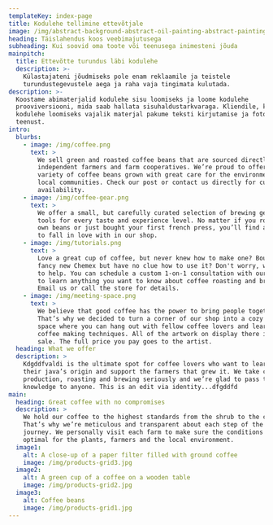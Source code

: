 ```yaml
---
templateKey: index-page
title: Kodulehe tellimine ettevõtjale
image: /img/abstract-background-abstract-oil-painting-abstract-painting-1629236.jpg
heading: Täislahendus koos veebimajutusega
subheading: Kui soovid oma toote või teenusega inimesteni jõuda
mainpitch:
  title: Ettevõtte turundus läbi kodulehe
  description: >-
    Külastajateni jõudmiseks pole enam reklaamile ja teistele
    turundustegevustele aega ja raha vaja tingimata kulutada.
description: >-
  Koostame abimaterjalid kodulehe sisu loomiseks ja loome kodulehe
  prooviversiooni, mida saab hallata sisuhaldustarkvaraga. Kliendile, kel puudub
  kodulehe loomiseks vajalik materjal pakume teksti kirjutamise ja fotograafi
  teenust.
intro:
  blurbs:
    - image: /img/coffee.png
      text: >
        We sell green and roasted coffee beans that are sourced directly from
        independent farmers and farm cooperatives. We’re proud to offer a
        variety of coffee beans grown with great care for the environment and
        local communities. Check our post or contact us directly for current
        availability.
    - image: /img/coffee-gear.png
      text: >
        We offer a small, but carefully curated selection of brewing gear and
        tools for every taste and experience level. No matter if you roast your
        own beans or just bought your first french press, you’ll find a gadget
        to fall in love with in our shop.
    - image: /img/tutorials.png
      text: >
        Love a great cup of coffee, but never knew how to make one? Bought a
        fancy new Chemex but have no clue how to use it? Don't worry, we’re here
        to help. You can schedule a custom 1-on-1 consultation with our baristas
        to learn anything you want to know about coffee roasting and brewing.
        Email us or call the store for details.
    - image: /img/meeting-space.png
      text: >
        We believe that good coffee has the power to bring people together.
        That’s why we decided to turn a corner of our shop into a cozy meeting
        space where you can hang out with fellow coffee lovers and learn about
        coffee making techniques. All of the artwork on display there is for
        sale. The full price you pay goes to the artist.
  heading: What we offer
  description: >
    Kdgddfvaldi is the ultimate spot for coffee lovers who want to learn about
    their java’s origin and support the farmers that grew it. We take coffee
    production, roasting and brewing seriously and we’re glad to pass that
    knowledge to anyone. This is an edit via identity...dfgddfd
main:
  heading: Great coffee with no compromises
  description: >
    We hold our coffee to the highest standards from the shrub to the cup.
    That’s why we’re meticulous and transparent about each step of the coffee’s
    journey. We personally visit each farm to make sure the conditions are
    optimal for the plants, farmers and the local environment.
  image1:
    alt: A close-up of a paper filter filled with ground coffee
    image: /img/products-grid3.jpg
  image2:
    alt: A green cup of a coffee on a wooden table
    image: /img/products-grid2.jpg
  image3:
    alt: Coffee beans
    image: /img/products-grid1.jpg
---
```


